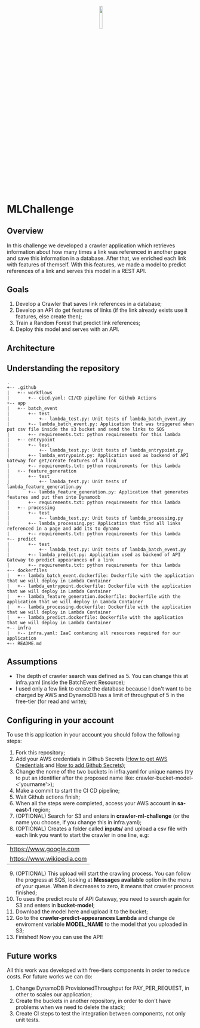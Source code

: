 <p align="center"><img width=12.5% src="https://upload.wikimedia.org/wikipedia/en/thumb/2/20/MercadoLibre.svg/1200px-MercadoLibre.svg.png"></p>

# MLChallenge

## Overview

In this challenge we developed a crawler application which retrieves information about how many times a link was referenced in another page and save this information in a database. After that, we enriched each link with features of themself. With this features, we made a model to predict references of a link and serves this model in a REST API.

## Goals

1. Develop a Crawler that saves link references in a database;
2. Develop an API do get features of links (if the link already exists use it features, else create then);
3. Train a Random Forest that predict link references;
4. Deploy this model and serves with an API.

## Architecture


## Understanding the repository

```
.
+-- .github
|   +-- workflows
|       +-- cicd.yaml: CI/CD pipeline for Github Actions
+-- app
|   +-- batch_event
|       +-- test
|           +-- lambda_test.py: Unit tests of lambda_batch_event.py
|       +-- lambda_batch_event.py: Application that was triggered when put csv file inside the s3 bucket and send the links to SQS
|       +-- requirements.txt: python requirements for this lambda
|   +-- entrypoint
|       +-- test
|           +-- lambda_test.py: Unit tests of lambda_entrypoint.py
|       +-- lambda_entrypoint.py: Application used as backend of API Gateway for get/create features of a link
|       +-- requirements.txt: python requirements for this lambda
|   +-- feature_generation
|       +-- test
|           +-- lambda_test.py: Unit tests of lambda_feature_generation.py
|       +-- lambda_feature_generation.py: Application that generates features and put then into Dynamodb
|       +-- requirements.txt: python requirements for this lambda
|   +-- processing
|       +-- test
|           +-- lambda_test.py: Unit tests of lambda_processing.py
|       +-- lambda_processing.py: Application that find all links referenced in a page and add its to dynamo
|       +-- requirements.txt: python requirements for this lambda
+-- predict
|       +-- test
|           +-- lambda_test.py: Unit tests of lambda_batch_event.py
|       +-- lambda_predict.py: Application used as backend of API Gateway to predict appearances of a link
|       +-- requirements.txt: python requirements for this lambda
+-- dockerfiles
|   +-- lambda_batch_event.dockerfile: Dockerfile with the application that we will deploy in Lambda Container
|   +-- lambda_entrypoint.dockerfile: Dockerfile with the application that we will deploy in Lambda Container
|   +-- lambda_feature_generation.dockerfile: Dockerfile with the application that we will deploy in Lambda Container
|   +-- lambda_processing.dockerfile: Dockerfile with the application that we will deploy in Lambda Container
|   +-- lambda_predict.dockerfile: Dockerfile with the application that we will deploy in Lambda Container
+-- infra
|   +-- infra.yaml: IaaC contaning all resources required for our application
+-- README.md
```

## Assumptions

- The depth of crawler search was defined as 5. You can change this at infra.yaml (inside the BatchEvent Resource);
- I used only a few link to create the database because I don't want to be charged by AWS and DynamoDB has a limit of throughput of 5 in the free-tier (for read and write);

## Configuring in your account

To use this application in your account you should follow the following steps:

1. Fork this repository;
2. Add your AWS credentials in Github Secrets ([How to get AWS Credentials](https://docs.aws.amazon.com/general/latest/gr/aws-sec-cred-types.html#email-and-password-for-your-account) and [How to add Github Secrets](https://docs.github.com/en/actions/reference/encrypted-secrets#creating-encrypted-secrets-for-a-repository));
3. Change the nome of the two buckets in infra.yaml for unique names (try to put an identifier after the proposed name like: crawler-bucket-model-<'yourname'>);
4. Make a commit to start the CI CD pipeline;
5. Wait Github actions finish;
6. When all the steps were completed, access your AWS account in **sa-east-1** region;
7. (OPTIONAL) Search for S3 and enters in **crawler-ml-challenge** (or the name you choose, if you change this in infra.yaml);
8. (OPTIONAL) Creates a folder called **inputs/** and upload a csv file with each link you want to start the crawler in one line, e.g:

<center>

|   |
|---|
| https://www.google.com    |
| https://www.wikipedia.com |

</center>

9. (OPTIONAL) This upload will start the crawling process. You can follow the progress at SQS, looking at **Messages available** option in the menu of your queue. When it decreases to zero, it means that crawler process finished;
10. To uses the predict route of API Gateway, you need to search again for S3 and enters in **bucket-model**;
11. Download the model here and upload it to the bucket;
12. Go to the **crawler-predict-appearances Lambda** and change de enviroment variable **MODEL_NAME** to the model that you uploaded in S3;
13. Finished! Now you can use the API!

## Future works

All this work was developed with free-tiers components in order to reduce costs. For future works we can do:

1. Change DynamoDB ProvisionedThroughput for PAY_PER_REQUEST, in other to scales our application;
2. Create the buckets in another repository, in order to don't have problems when we need to delete the stack;
3. Create CI steps to test the integration between components, not only unit tests.
